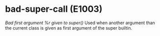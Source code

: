 # bad-super-call (E1003)
*Bad first argument %r given to super()* Used when another argument than
the current class is given as first argument of the super builtin.
